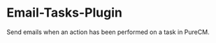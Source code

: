 Email-Tasks-Plugin
==================

Send emails when an action has been performed on a task in PureCM.
